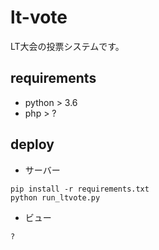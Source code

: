 lt-vote
===

LT大会の投票システムです。

## requirements
- python > 3.6
- php > ?

## deploy
- サーバー

``` shell
pip install -r requirements.txt
python run_ltvote.py
```

- ビュー

``` shell
?
```
